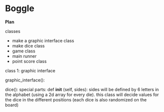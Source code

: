 # Boggle

**Plan**

classes
* make a graphic interface class
* make dice class 
* game class
* main runner 
* point score class 

class 1: 
graphic interface

graphic_interface(): 



dice(): 
special parts: 
def __init__ (self, sides):
sides will be defined by 6 letters in the alphabet (using a 2d array for every die). 
this class will decide values for the dice in the different positions (each dice is also randomized on the board)




